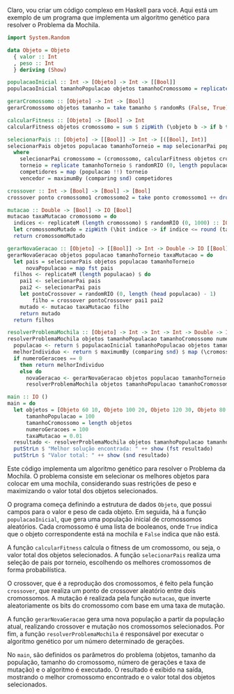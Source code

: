 Claro, vou criar um código complexo em Haskell para você. Aqui está um exemplo de um programa que implementa um algoritmo genético para resolver o Problema da Mochila. 

```haskell
import System.Random

data Objeto = Objeto
  { valor :: Int
  , peso :: Int
  } deriving (Show)

populacaoInicial :: Int -> [Objeto] -> Int -> [[Bool]]
populacaoInicial tamanhoPopulacao objetos tamanhoCromossomo = replicate tamanhoPopulacao $ gerarCromossomo objetos tamanhoCromossomo

gerarCromossomo :: [Objeto] -> Int -> [Bool]
gerarCromossomo objetos tamanho = take tamanho $ randomRs (False, True) (mkStdGen 1)

calcularFitness :: [Objeto] -> [Bool] -> Int
calcularFitness objetos cromossomo = sum $ zipWith (\objeto b -> if b then valor objeto else 0) objetos cromossomo

selecionarPais :: [Objeto] -> [[Bool]] -> Int -> [([Bool], Int)]
selecionarPais objetos populacao tamanhoTorneio = map selecionarPai populacao
  where
    selecionarPai cromossomo = (cromossomo, calcularFitness objetos cromossomo)
    torneio = replicate tamanhoTorneio $ randomRIO (0, length populacao - 1)
    competidores = map (populacao !!) torneio
    vencedor = maximumBy (comparing snd) competidores

crossover :: Int -> [Bool] -> [Bool] -> [Bool]
crossover ponto cromossomo1 cromossomo2 = take ponto cromossomo1 ++ drop ponto cromossomo2

mutacao :: Double -> [Bool] -> IO [Bool]
mutacao taxaMutacao cromossomo = do
  indices <- replicateM (length cromossomo) $ randomRIO (0, 1000) :: IO [Int]
  let cromossomoMutado = zipWith (\bit indice -> if indice <= round (taxaMutacao * 1000) then not bit else bit) cromossomo indices
  return cromossomoMutado

gerarNovaGeracao :: [Objeto] -> [[Bool]] -> Int -> Double -> IO [[Bool]]
gerarNovaGeracao objetos populacao tamanhoTorneio taxaMutacao = do
  let pais = selecionarPais objetos populacao tamanhoTorneio
      novaPopulacao = map fst pais
  filhos <- replicateM (length populacao) $ do
    pai1 <- selecionarPai pais
    pai2 <- selecionarPai pais
    let pontoCrossover = randomRIO (0, length (head populacao) - 1)
        filho = crossover pontoCrossover pai1 pai2
    mutado <- mutacao taxaMutacao filho
    return mutado
  return filhos

resolverProblemaMochila :: [Objeto] -> Int -> Int -> Int -> Double -> IO ([Bool], Int)
resolverProblemaMochila objetos tamanhoPopulacao tamanhoCromossomo numeroGeracoes taxaMutacao = do
  populacao <- return $ populacaoInicial tamanhoPopulacao objetos tamanhoCromossomo
  melhorIndividuo <- return $ maximumBy (comparing snd) $ map (\cromossomo -> (cromossomo, calcularFitness objetos cromossomo)) populacao
  if numeroGeracoes == 0
    then return melhorIndividuo
    else do
      novaGeracao <- gerarNovaGeracao objetos populacao tamanhoTorneio taxaMutacao
      resolverProblemaMochila objetos tamanhoPopulacao tamanhoCromossomo (numeroGeracoes - 1) taxaMutacao

main :: IO ()
main = do
  let objetos = [Objeto 60 10, Objeto 100 20, Objeto 120 30, Objeto 80 40]
      tamanhoPopulacao = 100
      tamanhoCromossomo = length objetos
      numeroGeracoes = 100
      taxaMutacao = 0.01
  resultado <- resolverProblemaMochila objetos tamanhoPopulacao tamanhoCromossomo numeroGeracoes taxaMutacao
  putStrLn $ "Melhor solução encontrada: " ++ show (fst resultado)
  putStrLn $ "Valor total: " ++ show (snd resultado)
```

Este código implementa um algoritmo genético para resolver o Problema da Mochila. O problema consiste em selecionar os melhores objetos para colocar em uma mochila, considerando suas restrições de peso e maximizando o valor total dos objetos selecionados.

O programa começa definindo a estrutura de dados `Objeto`, que possui campos para o valor e peso de cada objeto. Em seguida, há a função `populacaoInicial`, que gera uma população inicial de cromossomos aleatórios. Cada cromossomo é uma lista de booleanos, onde `True` indica que o objeto correspondente está na mochila e `False` indica que não está.

A função `calcularFitness` calcula o fitness de um cromossomo, ou seja, o valor total dos objetos selecionados. A função `selecionarPais` realiza uma seleção de pais por torneio, escolhendo os melhores cromossomos de forma probabilística.

O crossover, que é a reprodução dos cromossomos, é feito pela função `crossover`, que realiza um ponto de crossover aleatório entre dois cromossomos. A mutação é realizada pela função `mutacao`, que inverte aleatoriamente os bits do cromossomo com base em uma taxa de mutação.

A função `gerarNovaGeracao` gera uma nova população a partir da população atual, realizando crossover e mutação nos cromossomos selecionados. Por fim, a função `resolverProblemaMochila` é responsável por executar o algoritmo genético por um número determinado de gerações.

No `main`, são definidos os parâmetros do problema (objetos, tamanho da população, tamanho do cromossomo, número de gerações e taxa de mutação) e o algoritmo é executado. O resultado é exibido na saída, mostrando o melhor cromossomo encontrado e o valor total dos objetos selecionados.